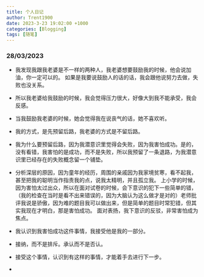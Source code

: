 ```yaml
---
title: 个人日记
author: Trent1900
date: 2023-3-23 19:02:00 +1000
categories: [Blogging]
tags: [随笔]
---
```


### 28/03/2023

- 我发现我跟我老婆是不一样的两种人，我老婆想要鼓励我的时候，他会说加油，你一定可以的。 如果是我要说鼓励人的话的话，我会跟他说努力去做，失败也没关系。
- 所以我老婆给我鼓励的时候，我会觉得压力很大，好像大到我不能承受，我会反感。
- 当我鼓励我老婆的时候，她会觉得我在说丧气的话，她不喜欢听。
- 我的方式，是先预留后路，我老婆的方式是不留后路。
- 我为什么要预留后路，因为我潜意识里觉得会失败，因为我害怕成功。是的，没有看错，我害怕的是成功，而不是失败，所以我预留了一条退路，为我潜意识里已经存在的失败概念留一个铺垫。
- 分析深层的原因，因为童年的经历，周围的亲戚因为我家境贫寒，看不起我，甚至把我的聪明当作指责我的点，说我太精明，并且孤立我。
  上小学的时候，因为害怕太过出众，所以在面对试卷的时候，会下意识的犯下一些简单的错，（我的检查在当时是看不出来错误的，因为大脑认为这么做才是对的）老师批评我说是骄傲，因为难的题目我可以做出来，但是简单的题目时常犯错，但其实我现在才明白，那是害怕成功。
  面对表扬，我下意识的反驳，非常害怕成为焦点。

- 我认识到我害怕成功这件事情，我接受他是我的一部分。
- 接纳，而不是排斥。承认而不是否认。
- 接受这个事情，认识到有这样的事情，才能着手去进行下一步。
-

####
